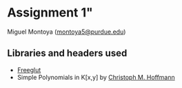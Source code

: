 # Assignment 1"

Miguel Montoya (montoya5@purdue.edu)

## Libraries and headers used

- [Freeglut](http://freeglut.sourceforge.net/)
- Simple Polynomials in K[x,y] by [Christoph M. Hoffmann](https://www.cs.purdue.edu/homes/cmh/)